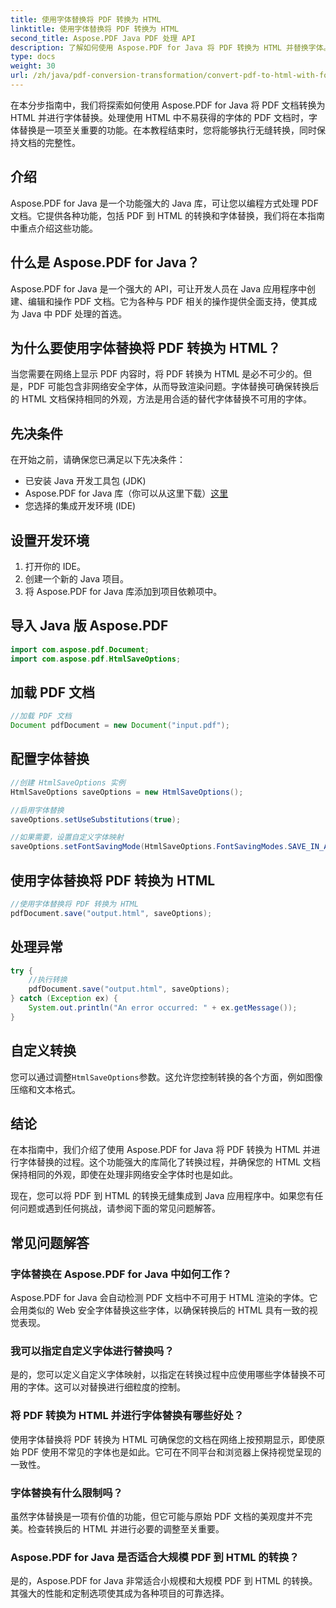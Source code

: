 ```yaml
---
title: 使用字体替换将 PDF 转换为 HTML
linktitle: 使用字体替换将 PDF 转换为 HTML
second_title: Aspose.PDF Java PDF 处理 API
description: 了解如何使用 Aspose.PDF for Java 将 PDF 转换为 HTML 并替换字体。分步指南，附带源代码，实现无缝转换。立即优化您的网页内容！
type: docs
weight: 30
url: /zh/java/pdf-conversion-transformation/convert-pdf-to-html-with-font-substitution/
---
```


在本分步指南中，我们将探索如何使用 Aspose.PDF for Java 将 PDF 文档转换为 HTML 并进行字体替换。处理使用 HTML 中不易获得的字体的 PDF 文档时，字体替换是一项至关重要的功能。在本教程结束时，您将能够执行无缝转换，同时保持文档的完整性。

## 介绍

Aspose.PDF for Java 是一个功能强大的 Java 库，可让您以编程方式处理 PDF 文档。它提供各种功能，包括 PDF 到 HTML 的转换和字体替换，我们将在本指南中重点介绍这些功能。

## 什么是 Aspose.PDF for Java？

Aspose.PDF for Java 是一个强大的 API，可让开发人员在 Java 应用程序中创建、编辑和操作 PDF 文档。它为各种与 PDF 相关的操作提供全面支持，使其成为 Java 中 PDF 处理的首选。

## 为什么要使用字体替换将 PDF 转换为 HTML？

当您需要在网络上显示 PDF 内容时，将 PDF 转换为 HTML 是必不可少的。但是，PDF 可能包含非网络安全字体，从而导致渲染问题。字体替换可确保转换后的 HTML 文档保持相同的外观，方法是用合适的替代字体替换不可用的字体。

## 先决条件

在开始之前，请确保您已满足以下先决条件：

- 已安装 Java 开发工具包 (JDK)
-  Aspose.PDF for Java 库（你可以从这里下载）[这里](https://releases.aspose.com/pdf/java/)
- 您选择的集成开发环境 (IDE)

## 设置开发环境

1. 打开你的 IDE。
2. 创建一个新的 Java 项目。
3. 将 Aspose.PDF for Java 库添加到项目依赖项中。

## 导入 Java 版 Aspose.PDF

```java
import com.aspose.pdf.Document;
import com.aspose.pdf.HtmlSaveOptions;
```

## 加载 PDF 文档

```java
//加载 PDF 文档
Document pdfDocument = new Document("input.pdf");
```

## 配置字体替换

```java
//创建 HtmlSaveOptions 实例
HtmlSaveOptions saveOptions = new HtmlSaveOptions();

//启用字体替换
saveOptions.setUseSubstitutions(true);

//如果需要，设置自定义字体映射
saveOptions.setFontSavingMode(HtmlSaveOptions.FontSavingModes.SAVE_IN_ALL_FORMATS);
```

## 使用字体替换将 PDF 转换为 HTML

```java
//使用字体替换将 PDF 转换为 HTML
pdfDocument.save("output.html", saveOptions);
```

## 处理异常

```java
try {
    //执行转换
    pdfDocument.save("output.html", saveOptions);
} catch (Exception ex) {
    System.out.println("An error occurred: " + ex.getMessage());
}
```

## 自定义转换

您可以通过调整`HtmlSaveOptions`参数。这允许您控制转换的各个方面，例如图像压缩和文本格式。

## 结论

在本指南中，我们介绍了使用 Aspose.PDF for Java 将 PDF 转换为 HTML 并进行字体替换的过程。这个功能强大的库简化了转换过程，并确保您的 HTML 文档保持相同的外观，即使在处理非网络安全字体时也是如此。

现在，您可以将 PDF 到 HTML 的转换无缝集成到 Java 应用程序中。如果您有任何问题或遇到任何挑战，请参阅下面的常见问题解答。

## 常见问题解答

### 字体替换在 Aspose.PDF for Java 中如何工作？

Aspose.PDF for Java 会自动检测 PDF 文档中不可用于 HTML 渲染的字体。它会用类似的 Web 安全字体替换这些字体，以确保转换后的 HTML 具有一致的视觉表现。

### 我可以指定自定义字体进行替换吗？

是的，您可以定义自定义字体映射，以指定在转换过程中应使用哪些字体替换不可用的字体。这可以对替换进行细粒度的控制。

### 将 PDF 转换为 HTML 并进行字体替换有哪些好处？

使用字体替换将 PDF 转换为 HTML 可确保您的文档在网络上按预期显示，即使原始 PDF 使用不常见的字体也是如此。它可在不同平台和浏览器上保持视觉呈现的一致性。

### 字体替换有什么限制吗？

虽然字体替换是一项有价值的功能，但它可能与原始 PDF 文档的美观度并不完美。检查转换后的 HTML 并进行必要的调整至关重要。

### Aspose.PDF for Java 是否适合大规模 PDF 到 HTML 的转换？

是的，Aspose.PDF for Java 非常适合小规模和大规模 PDF 到 HTML 的转换。其强大的性能和定制选项使其成为各种项目的可靠选择。